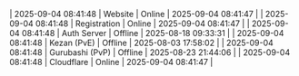 | 2025-09-04 08:41:48 | Website | Online | 2025-09-04 08:41:47 |
| 2025-09-04 08:41:48 | Registration | Online | 2025-09-04 08:41:47 |
| 2025-09-04 08:41:48 | Auth Server | Offline | 2025-08-18 09:33:31 |
| 2025-09-04 08:41:48 | Kezan (PvE) | Offline | 2025-08-03 17:58:02 |
| 2025-09-04 08:41:48 | Gurubashi (PvP) | Offline | 2025-08-23 21:44:06 |
| 2025-09-04 08:41:48 | Cloudflare | Online | 2025-09-04 08:41:47 |
